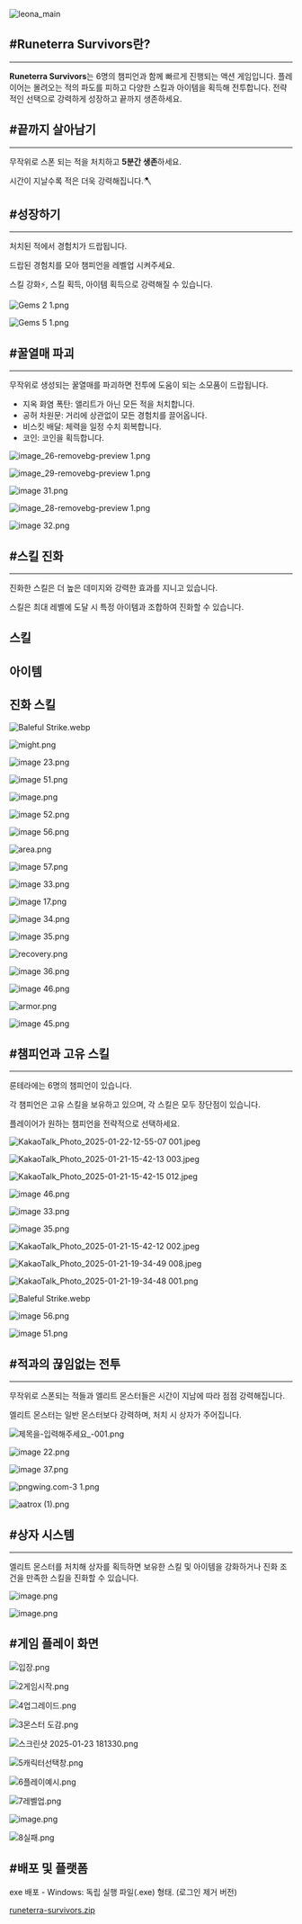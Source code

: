 
![leona_main](https://github.com/user-attachments/assets/17b5ceb0-9479-4096-973c-76aec23b6287)

<aside>

## #Runeterra Survivors란?

---

**Runeterra Survivors**는 6명의 챔피언과 함께 빠르게 진행되는 액션 게임입니다. 플레이어는 몰려오는 적의 파도를 피하고 다양한 스킬과 아이템을 획득해 전투합니다. 전략적인 선택으로 강력하게 성장하고 끝까지 생존하세요.

</aside>

<aside>

## #끝까지 살아남기

---

무작위로 스폰 되는 적을 처치하고 **5분간 생존**하세요. 

시간이 지날수록 적은 더욱 강력해집니다.🪓

</aside>

<aside>

## #성장하기

---

처치된 적에서 경험치가 드랍됩니다.

드랍된 경험치를 모아 챔피언을 레벨업 시켜주세요. 

스킬 강화⚡, 스킬 획득, 아이템 획득으로 강력해질 수 있습니다.

![Gems 2 1.png](https://prod-files-secure.s3.us-west-2.amazonaws.com/f6cb388f-3934-47d6-9928-26d2e10eb0fc/2514a79e-d7d9-4d05-a1e4-2ab421f38e06/Gems_2_1.png)

![Gems 5 1.png](https://prod-files-secure.s3.us-west-2.amazonaws.com/f6cb388f-3934-47d6-9928-26d2e10eb0fc/9b3b3f7c-37ef-41f5-a23d-e9c4abb9c1ff/Gems_5_1.png)

</aside>

<aside>

## #꿀열매 파괴

---

무작위로 생성되는 꿀열매를 파괴하면 전투에 도움이 되는 소모품이 드랍됩니다.

- 지옥 화염 폭탄: 앨리트가 아닌 모든 적을 처치합니다.
- 공허 차원문: 거리에 상관없이 모든 경험치를 끌어옵니다.
- 비스킷 배달: 체력을 일정 수치 회복합니다.
- 코인: 코인을 획득합니다.

![image_26-removebg-preview 1.png](https://prod-files-secure.s3.us-west-2.amazonaws.com/f6cb388f-3934-47d6-9928-26d2e10eb0fc/0d31bc27-8d23-4b01-864d-51bcd1766f36/image_26-removebg-preview_1.png)

![image_29-removebg-preview 1.png](https://prod-files-secure.s3.us-west-2.amazonaws.com/f6cb388f-3934-47d6-9928-26d2e10eb0fc/815925cf-1c95-4912-bba2-d6233155214e/image_29-removebg-preview_1.png)

![image 31.png](https://prod-files-secure.s3.us-west-2.amazonaws.com/f6cb388f-3934-47d6-9928-26d2e10eb0fc/7277aa59-1163-4f02-a3f2-bd641495428f/image_31.png)

![image_28-removebg-preview 1.png](https://prod-files-secure.s3.us-west-2.amazonaws.com/f6cb388f-3934-47d6-9928-26d2e10eb0fc/e755afc0-57e0-4349-8c0f-0f1ecbfeb4fe/image_28-removebg-preview_1.png)

![image 32.png](https://prod-files-secure.s3.us-west-2.amazonaws.com/f6cb388f-3934-47d6-9928-26d2e10eb0fc/75e2c502-bbbb-47cd-b421-905a8d61cde4/image_32.png)

</aside>

<aside>

## #스킬 진화

---

진화한 스킬은 더 높은 데미지와 강력한 효과를 지니고 있습니다.

스킬은 최대 레벨에 도달 시 특정 아이템과 조합하여 진화할 수 있습니다. 

## 스킬

## 아이템

## 진화 스킬

![Baleful Strike.webp](https://prod-files-secure.s3.us-west-2.amazonaws.com/f6cb388f-3934-47d6-9928-26d2e10eb0fc/69959bc9-e5ce-4a12-b33e-769a9ce5185a/Baleful_Strike.webp)

![might.png](https://prod-files-secure.s3.us-west-2.amazonaws.com/f6cb388f-3934-47d6-9928-26d2e10eb0fc/0989b8ea-cb9e-4ae1-adc9-8a228068b5f0/might.png)

![image 23.png](https://prod-files-secure.s3.us-west-2.amazonaws.com/f6cb388f-3934-47d6-9928-26d2e10eb0fc/520206dc-8fa3-43a5-9bf4-4c76ff484a2d/image_23.png)

![image 51.png](https://prod-files-secure.s3.us-west-2.amazonaws.com/f6cb388f-3934-47d6-9928-26d2e10eb0fc/91baaf0e-d340-4df7-bce0-b92476f1032b/image_51.png)

![image.png](https://prod-files-secure.s3.us-west-2.amazonaws.com/f6cb388f-3934-47d6-9928-26d2e10eb0fc/761280bb-63e0-4876-b2fc-b63aa058d35a/image.png)

![image 52.png](https://prod-files-secure.s3.us-west-2.amazonaws.com/f6cb388f-3934-47d6-9928-26d2e10eb0fc/2169f263-c8a7-4105-af52-836e581cb520/image_52.png)

![image 56.png](https://prod-files-secure.s3.us-west-2.amazonaws.com/f6cb388f-3934-47d6-9928-26d2e10eb0fc/2c7fbc9b-531d-409c-8166-84920b463e13/image_56.png)

![area.png](https://prod-files-secure.s3.us-west-2.amazonaws.com/f6cb388f-3934-47d6-9928-26d2e10eb0fc/890fcb31-5873-42d4-b091-c3e96b81c123/area.png)

![image 57.png](https://prod-files-secure.s3.us-west-2.amazonaws.com/f6cb388f-3934-47d6-9928-26d2e10eb0fc/0477a248-92a3-4071-8383-acc7b26a3cc8/image_57.png)

![image 33.png](https://prod-files-secure.s3.us-west-2.amazonaws.com/f6cb388f-3934-47d6-9928-26d2e10eb0fc/89f4321b-488b-469a-a8de-e3f094903833/image_33.png)

![image 17.png](https://prod-files-secure.s3.us-west-2.amazonaws.com/f6cb388f-3934-47d6-9928-26d2e10eb0fc/6c5e2ee8-07dd-45e5-a147-3cadc3ac981a/image_17.png)

![image 34.png](https://prod-files-secure.s3.us-west-2.amazonaws.com/f6cb388f-3934-47d6-9928-26d2e10eb0fc/5294dafb-cc24-42c9-a7da-7b8e2616adfe/image_34.png)

![image 35.png](https://prod-files-secure.s3.us-west-2.amazonaws.com/f6cb388f-3934-47d6-9928-26d2e10eb0fc/6513a03f-88b9-4b15-9cfb-b2e385975e1d/image_35.png)

![recovery.png](https://prod-files-secure.s3.us-west-2.amazonaws.com/f6cb388f-3934-47d6-9928-26d2e10eb0fc/e7fa2bdb-9303-49d5-b102-91e937945ebe/recovery.png)

![image 36.png](https://prod-files-secure.s3.us-west-2.amazonaws.com/f6cb388f-3934-47d6-9928-26d2e10eb0fc/d0f460fb-050e-49dd-97a2-2bc657bc1b5e/image_36.png)

![image 46.png](https://prod-files-secure.s3.us-west-2.amazonaws.com/f6cb388f-3934-47d6-9928-26d2e10eb0fc/61d5965a-b891-4622-8255-30ffaebc1c7b/image_46.png)

![armor.png](https://prod-files-secure.s3.us-west-2.amazonaws.com/f6cb388f-3934-47d6-9928-26d2e10eb0fc/92f95588-073d-46d5-a05f-edcb6d700d2c/armor.png)

![image 45.png](https://prod-files-secure.s3.us-west-2.amazonaws.com/f6cb388f-3934-47d6-9928-26d2e10eb0fc/a5f78f2f-830c-4c5f-aeca-6594f7fbd7ff/image_45.png)

</aside>

<aside>

## **#챔피언과 고유 스킬**

---

룬테라에는 6명의 챔피언이 있습니다. 

각 챔피언은 고유 스킬을 보유하고 있으며, 각 스킬은 모두 장단점이 있습니다. 

플레이어가 원하는 챔피언을 전략적으로 선택하세요.

![KakaoTalk_Photo_2025-01-22-12-55-07 001.jpeg](https://prod-files-secure.s3.us-west-2.amazonaws.com/f6cb388f-3934-47d6-9928-26d2e10eb0fc/7280c1a9-19fd-4fb3-924e-bf4a08285a0c/KakaoTalk_Photo_2025-01-22-12-55-07_001.jpeg)

![KakaoTalk_Photo_2025-01-21-15-42-13 003.jpeg](https://prod-files-secure.s3.us-west-2.amazonaws.com/f6cb388f-3934-47d6-9928-26d2e10eb0fc/59051eac-e907-439c-a298-ba01855bd1f4/KakaoTalk_Photo_2025-01-21-15-42-13_003.jpeg)

![KakaoTalk_Photo_2025-01-21-15-42-15 012.jpeg](https://prod-files-secure.s3.us-west-2.amazonaws.com/f6cb388f-3934-47d6-9928-26d2e10eb0fc/06628e63-b008-4ef0-9f2d-6e8da1465854/KakaoTalk_Photo_2025-01-21-15-42-15_012.jpeg)

![image 46.png](https://prod-files-secure.s3.us-west-2.amazonaws.com/f6cb388f-3934-47d6-9928-26d2e10eb0fc/61d5965a-b891-4622-8255-30ffaebc1c7b/image_46.png)

![image 33.png](https://prod-files-secure.s3.us-west-2.amazonaws.com/f6cb388f-3934-47d6-9928-26d2e10eb0fc/89f4321b-488b-469a-a8de-e3f094903833/image_33.png)

![image 35.png](https://prod-files-secure.s3.us-west-2.amazonaws.com/f6cb388f-3934-47d6-9928-26d2e10eb0fc/6513a03f-88b9-4b15-9cfb-b2e385975e1d/image_35.png)

![KakaoTalk_Photo_2025-01-21-15-42-12 002.jpeg](https://prod-files-secure.s3.us-west-2.amazonaws.com/f6cb388f-3934-47d6-9928-26d2e10eb0fc/19980349-8b5e-4729-9de8-eca7f60b15ba/KakaoTalk_Photo_2025-01-21-15-42-12_002.jpeg)

![KakaoTalk_Photo_2025-01-21-19-34-49 008.jpeg](https://prod-files-secure.s3.us-west-2.amazonaws.com/f6cb388f-3934-47d6-9928-26d2e10eb0fc/defb728c-ca4f-4438-8767-94850f878a2a/KakaoTalk_Photo_2025-01-21-19-34-49_008.jpeg)

![KakaoTalk_Photo_2025-01-21-19-34-48 001.png](https://prod-files-secure.s3.us-west-2.amazonaws.com/f6cb388f-3934-47d6-9928-26d2e10eb0fc/c9cd6455-4ede-49e9-bd60-3a1831190ecf/KakaoTalk_Photo_2025-01-21-19-34-48_001.png)

![Baleful Strike.webp](https://prod-files-secure.s3.us-west-2.amazonaws.com/f6cb388f-3934-47d6-9928-26d2e10eb0fc/69959bc9-e5ce-4a12-b33e-769a9ce5185a/Baleful_Strike.webp)

![image 56.png](https://prod-files-secure.s3.us-west-2.amazonaws.com/f6cb388f-3934-47d6-9928-26d2e10eb0fc/2c7fbc9b-531d-409c-8166-84920b463e13/image_56.png)

![image 51.png](https://prod-files-secure.s3.us-west-2.amazonaws.com/f6cb388f-3934-47d6-9928-26d2e10eb0fc/91baaf0e-d340-4df7-bce0-b92476f1032b/image_51.png)

</aside>

<aside>

## **#적과의 끊임없는 전투**

---

무작위로 스폰되는 적들과 엘리트 몬스터들은 시간이 지남에 따라 점점 강력해집니다.

엘리트 몬스터는 일반 몬스터보다 강력하며, 처치 시 상자가 주어집니다.

![제목을-입력해주세요_-001.png](https://prod-files-secure.s3.us-west-2.amazonaws.com/f6cb388f-3934-47d6-9928-26d2e10eb0fc/94fd4989-5bd7-43fe-a50d-99d14b0f2006/%EC%A0%9C%EB%AA%A9%EC%9D%84-%EC%9E%85%EB%A0%A5%ED%95%B4%EC%A3%BC%EC%84%B8%EC%9A%94_-001.png)

![image 22.png](https://prod-files-secure.s3.us-west-2.amazonaws.com/f6cb388f-3934-47d6-9928-26d2e10eb0fc/8422c5ab-d6f8-483e-882e-9aca7403c4bb/image_22.png)

![image 37.png](https://prod-files-secure.s3.us-west-2.amazonaws.com/f6cb388f-3934-47d6-9928-26d2e10eb0fc/78b655e5-d25f-44d5-867f-2875ce8c5c3e/image_37.png)

![pngwing.com-3 1.png](https://prod-files-secure.s3.us-west-2.amazonaws.com/f6cb388f-3934-47d6-9928-26d2e10eb0fc/ae08efb8-a1a7-436d-9aca-5d118e0643c7/pngwing.com-3_1.png)

![aatrox (1).png](https://prod-files-secure.s3.us-west-2.amazonaws.com/f6cb388f-3934-47d6-9928-26d2e10eb0fc/fc96a6c0-25c0-42f5-8c9d-e99ea2b3e12c/aatrox_(1).png)

</aside>

<aside>

## **#상자 시스템**

---

엘리트 몬스터를 처치해 상자를 획득하면 보유한 스킬 및 아이템을 강화하거나 진화 조건을 만족한 스킬을 진화할 수 있습니다.

![image.png](https://prod-files-secure.s3.us-west-2.amazonaws.com/f6cb388f-3934-47d6-9928-26d2e10eb0fc/0129407f-c4b9-4abd-9b46-0b91df2195de/image.png)

![image.png](https://prod-files-secure.s3.us-west-2.amazonaws.com/f6cb388f-3934-47d6-9928-26d2e10eb0fc/6ba1a4df-e31b-4f32-b690-efea61660cab/image.png)

</aside>

<aside>

## #게임 플레이 화면

![입장.png](https://prod-files-secure.s3.us-west-2.amazonaws.com/f6cb388f-3934-47d6-9928-26d2e10eb0fc/d443b1df-58c3-4255-9b2a-75923c149292/%EC%9E%85%EC%9E%A5.png)

![2게임시작.png](https://prod-files-secure.s3.us-west-2.amazonaws.com/f6cb388f-3934-47d6-9928-26d2e10eb0fc/9f6fde7a-333c-4c47-a7fc-422dbd678e85/2%EA%B2%8C%EC%9E%84%EC%8B%9C%EC%9E%91.png)

![4업그레이드.png](https://prod-files-secure.s3.us-west-2.amazonaws.com/f6cb388f-3934-47d6-9928-26d2e10eb0fc/155446c6-eddc-4414-9998-70510c335a13/4%EC%97%85%EA%B7%B8%EB%A0%88%EC%9D%B4%EB%93%9C.png)

![3몬스터 도감.png](https://prod-files-secure.s3.us-west-2.amazonaws.com/f6cb388f-3934-47d6-9928-26d2e10eb0fc/a15ee1d7-5119-4d74-b03e-4cf45303c842/3%EB%AA%AC%EC%8A%A4%ED%84%B0_%EB%8F%84%EA%B0%90.png)

![스크린샷 2025-01-23 181330.png](https://prod-files-secure.s3.us-west-2.amazonaws.com/f6cb388f-3934-47d6-9928-26d2e10eb0fc/b3038360-3fdc-4dd5-931f-ee483a8d28be/%EC%8A%A4%ED%81%AC%EB%A6%B0%EC%83%B7_2025-01-23_181330.png)

![5캐릭터선택창.png](https://prod-files-secure.s3.us-west-2.amazonaws.com/f6cb388f-3934-47d6-9928-26d2e10eb0fc/6c053804-74be-4b7a-a621-165de94a1072/5%EC%BA%90%EB%A6%AD%ED%84%B0%EC%84%A0%ED%83%9D%EC%B0%BD.png)

![6플레이예시.png](https://prod-files-secure.s3.us-west-2.amazonaws.com/f6cb388f-3934-47d6-9928-26d2e10eb0fc/22c59e9a-dacc-4aea-84b5-6a7082b65f86/6%ED%94%8C%EB%A0%88%EC%9D%B4%EC%98%88%EC%8B%9C.png)

![7레벨업.png](https://prod-files-secure.s3.us-west-2.amazonaws.com/f6cb388f-3934-47d6-9928-26d2e10eb0fc/8d5fffe1-9aad-4691-9bbc-a8b50b90fa0e/7%EB%A0%88%EB%B2%A8%EC%97%85.png)

![image.png](https://prod-files-secure.s3.us-west-2.amazonaws.com/f6cb388f-3934-47d6-9928-26d2e10eb0fc/481a0d4a-cb07-417e-a103-b9fe144c7cce/image.png)

![8실패.png](https://prod-files-secure.s3.us-west-2.amazonaws.com/f6cb388f-3934-47d6-9928-26d2e10eb0fc/cae46750-d777-48f1-8fe4-90ce4aec12db/8%EC%8B%A4%ED%8C%A8.png)

</aside>

<aside>

## #배포 및 플랫폼

exe 배포 - Windows: 독립 실행 파일(.exe) 형태. (로그인 제거 버전)

[runeterra-survivors.zip](https://prod-files-secure.s3.us-west-2.amazonaws.com/f6cb388f-3934-47d6-9928-26d2e10eb0fc/1eaef865-7bdc-47a8-9a02-daf04e906ffd/runeterra-survivors.zip)

</aside>
